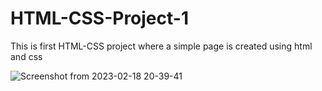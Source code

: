 # HTML-CSS-Project-1
This is first HTML-CSS project where a simple page is created using html and css

![Screenshot from 2023-02-18 20-39-41](https://user-images.githubusercontent.com/29102965/219873248-fd239c3b-611a-4e35-8146-9a6fd4d32fe6.png)
